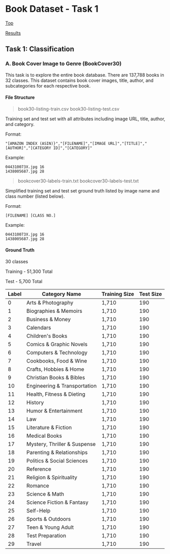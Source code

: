 # Book Dataset - Task 1

[Top](/../../)

[Results](/../../docs/results.md)

## Task 1: Classification

### A. Book Cover Image to Genre (BookCover30)

This task is to explore the entire book database. There are 137,788 books in 32 classes. This dataset contains book cover images, title, author, and subcategories for each respective book.

#### File Structure

>book30-listing-train.csv
>book30-listing-test.csv

Training set and test set with all attributes including image URL, title, author, and category.

Format:
```
"[AMAZON INDEX (ASIN)}","[FILENAME]","[IMAGE URL]","[TITLE]","[AUTHOR]","[CATEGORY ID]","[CATEGORY]"
```

Example:
```
044310073X.jpg 16
1438005687.jpg 28
```

>bookcover30-labels-train.txt
>bookcover30-labels-test.txt

Simplified training set and test set ground truth listed by image name and class number (listed below).

Format:
```
[FILENAME] [CLASS NO.]
```

Example:
```
044310073X.jpg 16
1438005687.jpg 28
```

#### Ground Truth

30 classes

Training - 51,300 Total

Test - 5,700 Total

|Label|Category Name|Training Size|Test Size|
|---|---|---|---|
|0|Arts & Photography|1,710|190|
|1|Biographies & Memoirs|1,710|190|
|2|Business & Money|1,710|190|
|3|Calendars|1,710|190|
|4|Children's Books|1,710|190|
|5|Comics & Graphic Novels|1,710|190|
|6|Computers & Technology|1,710|190|
|7|Cookbooks, Food & Wine|1,710|190|
|8|Crafts, Hobbies & Home|1,710|190|
|9|Christian Books & Bibles|1,710|190|
|10|Engineering & Transportation|1,710|190|
|11|Health, Fitness & Dieting|1,710|190|
|12|History|1,710|190|
|13|Humor & Entertainment|1,710|190|
|14|Law|1,710|190|
|15|Literature & Fiction|1,710|190|
|16|Medical Books|1,710|190|
|17|Mystery, Thriller & Suspense|1,710|190|
|18|Parenting & Relationships|1,710|190|
|19|Politics & Social Sciences|1,710|190|
|20|Reference|1,710|190|
|21|Religion & Spirituality|1,710|190|
|22|Romance|1,710|190|
|23|Science & Math|1,710|190|
|24|Science Fiction & Fantasy|1,710|190|
|25|Self-Help|1,710|190|
|26|Sports & Outdoors|1,710|190|
|27|Teen & Young Adult|1,710|190|
|28|Test Preparation|1,710|190|
|29|Travel|1,710|190|
